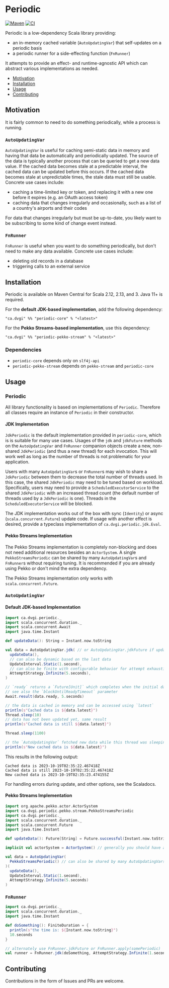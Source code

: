 # Periodic
[![Maven](https://img.shields.io/maven-central/v/ca.dvgi/periodic-core_2.13?color=blue)](https://search.maven.org/search?q=g:ca.dvgi%20periodic) [![CI](https://img.shields.io/github/actions/workflow/status/dvgica/periodic/ci.yml?branch=main)](https://github.com/dvgica/periodic/actions)

Periodic is a low-dependency Scala library providing:

- an in-memory cached variable (`AutoUpdatingVar`) that self-updates on a periodic basis
- a periodic runner for a side-effecting function (`FnRunner`)

It attempts to provide an effect- and runtime-agnostic API which can abstract various implementations as needed.

- [Motivation](#motivation)
- [Installation](#installation)
- [Usage](#usage-example)
- [Contributing](#contributing)

## Motivation

It is fairly common to need to do something periodically, while a process is running.

### `AutoUpdatingVar`
`AutoUpdatingVar` is useful for caching semi-static data in memory and having that data be automatically and periodically updated. The source of the data is typically another process that can be queried to get a new data value. If the cached data becomes stale at a predictable interval, the cached data can be updated before this occurs. If the cached data becomes stale at unpredictable times, the stale data must still be usable. Concrete use cases include:

- caching a time-limited key or token, and replacing it with a new one before it expires (e.g. an OAuth access token)
- caching data that changes irregularly and occasionally, such as a list of a country's airports and their codes

For data that changes irregularly but must be up-to-date, you likely want to be subscribing to some kind of change event instead.

### `FnRunner`
`FnRunner` is useful when you want to do something periodically, but don't need to make any data available. Concrete use cases include:

- deleting old records in a database
- triggering calls to an external service

## Installation

Periodic is available on Maven Central for Scala 2.12, 2.13, and 3. Java 11+ is required.

For the **default JDK-based implementation**, add the following dependency:

```
"ca.dvgi" %% "periodic-core" % "<latest>"
```

For the **Pekko Streams-based implementation**, use this dependency:

```
"ca.dvgi" %% "periodic-pekko-stream" % "<latest>"
```

### Dependencies
- `periodic-core` depends only on `slf4j-api`
- `periodic-pekko-stream` depends on `pekko-stream` and `periodic-core`

## Usage

### Periodic

All library functionality is based on implementations of `Periodic`. Therefore all classes require an instance of `Periodic` in their constructor. 

#### JDK Implementation

`JdkPeriodic` is the default implementation provided in `periodic-core`, which is is suitable for many use cases. Usages of the `jdk` and `jdkFuture` methods on the `AutoUpdatingVar` and `FnRunner` companion objects create a new, non-shared `JdkPeriodic` (and thus a new thread) for each invocation. This will work well as long as the number of threads is not problematic for your application.

Users with many `AutoUpdatingVar`s or `FnRunner`s may wish to share a `JdkPeriodic` between them to decrease the total number of threads used. In this case, the shared `JdkPeriodic` may need to be tuned based on workload. Specifically, users may need to provide a `ScheduledExecutorService` to the shared `JdkPeriodic` with an increased thread count (the default number of threads used by a `JdkPeriodic` is one). Threads in the `ScheduledExecutorService` will be blocked.

The JDK implementation works out of the box with sync (`Identity`) or async (`scala.concurrent.Future`) update code. If usage with another effect is desired, provide a typeclass implementation of `ca.dvgi.periodic.jdk.Eval`.

#### Pekko Streams Implementation

The Pekko Streams implementation is completely non-blocking and does not need additional resources besides an `ActorSystem`. A single `PekkoStreamsPeriodic` can be shared by many `AutoUpdatingVar`s and `FnRunner`s without requiring tuning. It is recommended if you are already using Pekko or don't mind the extra dependency.

The Pekko Streams implementation only works with `scala.concurrent.Future`.

### `AutoUpdatingVar`

#### Default JDK-based Implementation

``` scala
import ca.dvgi.periodic._
import scala.concurrent.duration._
import scala.concurrent.Await
import java.time.Instant

def updateData(): String = Instant.now.toString

val data = AutoUpdatingVar.jdk( // or AutoUpdatingVar.jdkFuture if updateData returns a Future
  updateData(),
  // can also be dynamic based on the last data
  UpdateInterval.Static(1.second), 
  // can also be finite with configurable behavior for attempt exhaustion
  AttemptStrategy.Infinite(5.seconds), 
)

// `ready` returns a `Future[Unit]` which completes when the initial data initialization is complete
// see also the `blockUntilReadyTimeout` parameter
Await.result(data.ready, 5.seconds)

// the data is cached in memory and can be accessed using `latest`
println(s"Cached data is ${data.latest}")
Thread.sleep(10)
// data has not been updated yet, same result
println(s"Cached data is still ${data.latest}")

Thread.sleep(1100)

// the `AutoUpdatingVar` fetched new data while this thread was sleeping
println(s"New cached data is ${data.latest}")
```

This results in the following output:
```
Cached data is 2023-10-19T02:35:22.467418Z
Cached data is still 2023-10-19T02:35:22.467418Z
New cached data is 2023-10-19T02:35:23.474155Z
```

For handling errors during update, and other options, see the Scaladocs.

#### Pekko Streams Implementation

``` scala
import org.apache.pekko.actor.ActorSystem
import ca.dvgi.periodic.pekko.stream.PekkoStreamsPeriodic
import ca.dvgi.periodic._
import scala.concurrent.duration._
import scala.concurrent.Future
import java.time.Instant

def updateData(): Future[String] = Future.successful(Instant.now.toString)

implicit val actorSystem = ActorSystem() // generally you should have an ActorSystem in your process already

val data = AutoUpdatingVar(
  PekkoStreamsPeriodic() // can also be shared by many AutoUpdatingVars or FnRunners
)(
  updateData(),
  UpdateInterval.Static(1.second),
  AttemptStrategy.Infinite(5.seconds)
)

```

### `FnRunner`

``` scala
import ca.dvgi.periodic._
import scala.concurrent.duration._
import java.time.Instant

def doSomething(): FiniteDuration = {
  println(s"the time is: ${Instant.now.toString}")
  10.seconds
}

// alternately use FnRunner.jdkFuture or FnRunner.apply(somePeriodic)
val runner = FnRunner.jdk(doSomething, AttemptStrategy.Infinite(1.second), "time printer")
```
## Contributing 

Contributions in the form of Issues and PRs are welcome.
